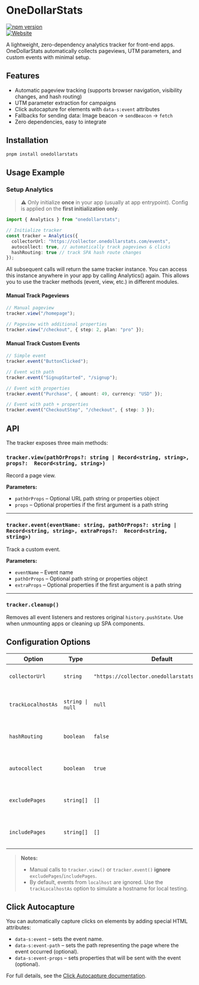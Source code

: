 # OneDollarStats

[![npm version](https://img.shields.io/npm/v/onedollarstats)](https://www.npmjs.com/package/onedollarstats)  
[![Website](https://img.shields.io/badge/site-onedollarstats.com-blue)](https://onedollarstats.com/home)

A lightweight, zero-dependency analytics tracker for front-end apps. OneDollarStats automatically collects pageviews, UTM parameters, and custom events with minimal setup.

## Features

- Automatic pageview tracking (supports browser navigation, visibility changes, and hash routing)
- UTM parameter extraction for campaigns
- Click autocapture for elements with `data-s:event` attributes
- Fallbacks for sending data: Image beacon → `sendBeacon` → `fetch`
- Zero dependencies, easy to integrate

## Installation

```bash
pnpm install onedollarstats
```

## Usage Example

### Setup Analytics

> ⚠️ Only initialize **once** in your app (usually at app entrypoint).
> Config is applied on the **first initialization only**.

```ts
import { Analytics } from "onedollarstats";

// Initialize tracker
const tracker = Analytics({
  collectorUrl: "https://collector.onedollarstats.com/events",
  autocollect: true, // automatically track pageviews & clicks
  hashRouting: true // track SPA hash route changes
});
```

All subsequent calls will return the same tracker instance. You can access
this instance anywhere in your app by calling Analytics() again. This
allows you to use the tracker methods (event, view, etc.) in
different modules.

#### Manual Track Pageviews

```ts
// Manual pageview
tracker.view("/homepage");

// Pageview with additional properties
tracker.view("/checkout", { step: 2, plan: "pro" });
```

#### Manual Track Custom Events

```ts
// Simple event
tracker.event("ButtonClicked");

// Event with path
tracker.event("SignupStarted", "/signup");

// Event with properties
tracker.event("Purchase", { amount: 49, currency: "USD" });

// Event with path + properties
tracker.event("CheckoutStep", "/checkout", { step: 3 });
```

## API

The tracker exposes three main methods:

### `tracker.view(pathOrProps?: string | Record<string, string>, props?:  Record<string, string>)`

Record a page view.

**Parameters:**

- `pathOrProps` – Optional URL path string or properties object
- `props` – Optional properties if the first argument is a path string

---

### `tracker.event(eventName: string, pathOrProps?: string |  Record<string, string>, extraProps?:  Record<string, string>)`

Track a custom event.

**Parameters:**

- `eventName` – Event name
- `pathOrProps` – Optional path string or properties object
- `extraProps` – Optional properties if the first argument is a path string

---

### `tracker.cleanup()`

Removes all event listeners and restores original `history.pushState`.
Use when unmounting apps or cleaning up SPA components.

## Configuration Options

| Option             | Type             | Default                                         | Description                                |
| ------------------ | ---------------- | ----------------------------------------------- | ------------------------------------------ |
| `collectorUrl`     | `string`         | `"https://collector.onedollarstats.com/events"` | URL to send analytics events               |
| `trackLocalhostAs` | `string \| null` | `null`                                          | Replace localhost hostname for dev testing |
| `hashRouting`      | `boolean`        | `false`                                         | Track hash route changes as pageviews      |
| `autocollect`      | `boolean`        | `true`                                          | Automatically track pageviews & clicks     |
| `excludePages`     | `string[]`       | `[]`                                            | Pages to ignore for automatic tracking     |
| `includePages`     | `string[]`       | `[]`                                            | Pages to explicitly include for tracking   |

> **Notes:**
>
> - Manual calls to `tracker.view()` or `tracker.event()` **ignore** `excludePages`/`includePages`.
> - By default, events from `localhost` are ignored. Use the `trackLocalhostAs` option to simulate a hostname for local testing.

## Click Autocapture

You can automatically capture clicks on elements by adding special HTML attributes:

- `data-s:event` – sets the event name.
- `data-s:event-path` – sets the path representing the page where the event occurred (optional).
- `data-s:event-props` – sets properties that will be sent with the event (optional).

For full details, see the [Click Autocapture documentation](https://docs.onedollarstats.com/send-events).
